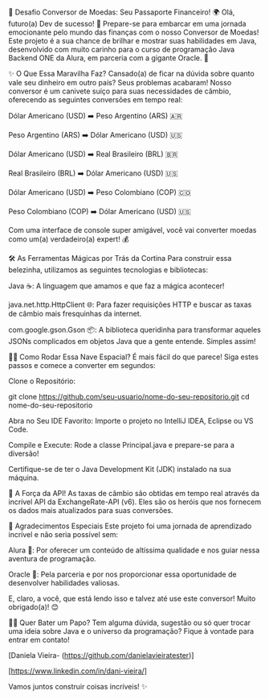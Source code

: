 💸 Desafio Conversor de Moedas: Seu Passaporte Financeiro! 🌍 Olá, futuro(a) Dev de sucesso! 👋 Prepare-se para embarcar em uma jornada emocionante pelo mundo das finanças com o nosso Conversor de Moedas! Este projeto é a sua chance de brilhar e mostrar suas habilidades em Java, desenvolvido com muito carinho para o curso de programação Java Backend ONE da Alura, em parceria com a gigante Oracle. 🚀



✨ O Que Essa Maravilha Faz? Cansado(a) de ficar na dúvida sobre quanto vale seu dinheiro em outro país? Seus problemas acabaram! Nosso conversor é um canivete suíço para suas necessidades de câmbio, oferecendo as seguintes conversões em tempo real:



Dólar Americano (USD) ➡️ Peso Argentino (ARS) 🇦🇷



Peso Argentino (ARS) ➡️ Dólar Americano (USD) 🇺🇸



Dólar Americano (USD) ➡️ Real Brasileiro (BRL) 🇧🇷



Real Brasileiro (BRL) ➡️ Dólar Americano (USD) 🇺🇸



Dólar Americano (USD) ➡️ Peso Colombiano (COP) 🇨🇴



Peso Colombiano (COP) ➡️ Dólar Americano (USD) 🇺🇸



Com uma interface de console super amigável, você vai converter moedas como um(a) verdadeiro(a) expert! 💰



🛠️ As Ferramentas Mágicas por Trás da Cortina Para construir essa belezinha, utilizamos as seguintes tecnologias e bibliotecas:



Java ☕: A linguagem que amamos e que faz a mágica acontecer!



java.net.http.HttpClient 🌐: Para fazer requisições HTTP e buscar as taxas de câmbio mais fresquinhas da internet.



com.google.gson.Gson 📦: A biblioteca queridinha para transformar aqueles JSONs complicados em objetos Java que a gente entende. Simples assim!



🏃‍♀️ Como Rodar Essa Nave Espacial? É mais fácil do que parece! Siga estes passos e comece a converter em segundos:



Clone o Repositório:



git clone https://github.com/seu-usuario/nome-do-seu-repositorio.git cd nome-do-seu-repositorio



Abra no Seu IDE Favorito: Importe o projeto no IntelliJ IDEA, Eclipse ou VS Code.



Compile e Execute: Rode a classe Principal.java e prepare-se para a diversão!



Certifique-se de ter o Java Development Kit (JDK) instalado na sua máquina.



📡 A Força da API! As taxas de câmbio são obtidas em tempo real através da incrível API da ExchangeRate-API (v6). Eles são os heróis que nos fornecem os dados mais atualizados para suas conversões.



🙏 Agradecimentos Especiais Este projeto foi uma jornada de aprendizado incrível e não seria possível sem:



Alura 🧡: Por oferecer um conteúdo de altíssima qualidade e nos guiar nessa aventura de programação.



Oracle 👑: Pela parceria e por nos proporcionar essa oportunidade de desenvolver habilidades valiosas.



E, claro, a você, que está lendo isso e talvez até use este conversor! Muito obrigado(a)! 😊



🙋‍♀️ Quer Bater um Papo? Tem alguma dúvida, sugestão ou só quer trocar uma ideia sobre Java e o universo da programação? Fique à vontade para entrar em contato!



[Daniela Vieira- (https://github.com/danielavieiratester)]



[https://www.linkedin.com/in/dani-vieira/]



Vamos juntos construir coisas incríveis! ✨

